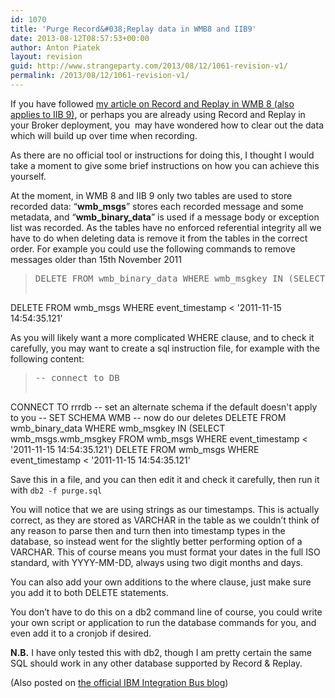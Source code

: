 ```yaml
---
id: 1070
title: 'Purge Record&#038;Replay data in WMB8 and IIB9'
date: 2013-08-12T08:57:53+00:00
author: Anton Piatek
layout: revision
guid: http://www.strangeparty.com/2013/08/12/1061-revision-v1/
permalink: /2013/08/12/1061-revision-v1/
---
```

If you have followed [my article on Record and Replay in WMB 8 (also applies to IIB 9)](http://www.ibm.com/developerworks/websphere/tutorials/1212_storey/), or perhaps you are already using Record and Replay in your Broker deployment, you &nbsp;may have wondered how to clear out the data which will build up over time when recording.

As there are no official tool or instructions for doing this, I thought I would take a moment to give some brief instructions on how you can achieve this yourself.

At the moment, in WMB 8 and IIB 9 only two tables are used to store recorded data: &#8220;**wmb_msgs**&#8221; stores each recorded message and some metadata, and &#8220;**wmb\_binary\_data**&#8221; is used if a message body or exception list was recorded. As the tables have no enforced referential integrity all we have to do when deleting data is remove it from the tables in the correct order. For example you could use the following commands to remove messages older than 15th November 2011

> <pre>DELETE FROM wmb_binary_data WHERE wmb_msgkey IN (SELECT wmb_msgs.wmb_msgkey FROM wmb_msgs WHERE event_timestamp &lt; '2011-11-15 14:54:35.121')
DELETE FROM wmb_msgs WHERE event_timestamp &lt; '2011-11-15 14:54:35.121'</pre>

As you will likely want a more complicated WHERE clause, and to check it carefully, you may want to create a sql instruction file, for example with the following content:

> <pre>-- connect to DB
CONNECT TO rrrdb
-- set an alternate schema if the default doesn't apply to you
-- SET SCHEMA WMB
-- now do our deletes
DELETE FROM wmb_binary_data WHERE wmb_msgkey IN (SELECT wmb_msgs.wmb_msgkey FROM wmb_msgs WHERE event_timestamp &lt; '2011-11-15 14:54:35.121')
DELETE FROM wmb_msgs WHERE event_timestamp &lt; '2011-11-15 14:54:35.121'</pre>

Save this in a file, and you can then edit it and check it carefully, then run it with `db2 -f purge.sql`

You will notice that we are using strings as our timestamps. This is actually correct, as they are stored as VARCHAR in the table as we couldn&#8217;t think of any reason to parse then and turn then into timestamp types in the database, so instead went for the slightly better performing option of a VARCHAR. This of course means you must format your dates in the full ISO standard, with YYYY-MM-DD, always using two digit months and days. 

You can also add your own additions to the where clause, just make sure you add it to both DELETE statements.

You don&#8217;t have to do this on a db2 command line of course, you could write your own script or application to run the database commands for you, and even add it to a cronjob if desired.

**N.B.** I have only tested this with db2, though I am pretty certain the same SQL should work in any other database supported by Record & Replay.

(Also posted on [the official IBM Integration Bus blog](https://www.ibm.com/developerworks/community/blogs/c7e1448b-9651-456c-9924-f78bec90d2c2/entry/purge_record_replay_data_in_wmb8_and_iib9?lang=en))